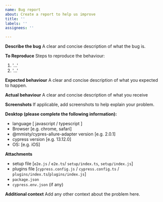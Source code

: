 ```yaml
---
name: Bug report
about: Create a report to help us improve
title: ''
labels: ''
assignees: ''

---
```


**Describe the bug**
A clear and concise description of what the bug is.

**To Reproduce**
Steps to reproduce the behaviour:
1. '...'
2. '...'

**Expected behaviour**
A clear and concise description of what you expected to happen.

**Actual behaviour**
A clear and concise description of what you receive

**Screenshots**
If applicable, add screenshots to help explain your problem.

**Desktop (please complete the following information):**
 - language [ javascript / typescript ]
 - Browser [e.g. chrome, safari]
 - @mmisty/cypres-allure-adapter version [e.g. 2.0.1]
 - cypress version [e.g. 13.12.0]
 - OS: [e.g. iOS]

**Attachments**
 - setup file [`e2e.js` / `e2e.ts`/ `setup/index.ts`, `setup/index.js`]
 - plugins file [`cypress.config.js` / `cypress.config.ts` /  `plugins/index.ts`/`plugins/index.js`]
 - `package.json`
 - `cypress.env.json` (if any) 
 

**Additional context**
Add any other context about the problem here.
